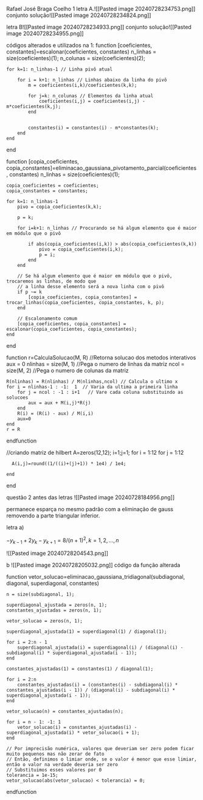 Rafael José Braga Coelho
1 letra A.![[Pasted image 20240728234753.png]]
conjunto solução![[Pasted image 20240728234824.png]]


letra B![[Pasted image 20240728234933.png]]
conjunto solução![[Pasted image 20240728234955.png]]


códigos alterados e utilizados na 1:
function [coeficientes, constantes]=escalonar(coeficientes, constantes)
    n_linhas = size(coeficientes)(1);
    n_colunas = size(coeficientes)(2);
    
    for k=1: n_linhas-1 // Linha pivô atual
    
        for i = k+1: n_linhas // Linhas abaixo da linha do pivô
            m = coeficientes(i,k)/coeficientes(k,k);    
            
            for j=k: n_colunas // Elementos da linha atual
                coeficientes(i,j) = coeficientes(i,j) - m*coeficientes(k,j);
            end
            
            
            constantes(i) = constantes(i) - m*constantes(k);
        end
    end
end

function [copia_coeficientes, copia_constantes]=eliminacao_gaussiana_pivotamento_parcial(coeficientes, constantes)
    n_linhas = size(coeficientes)(1);
    
    copia_coeficientes = coeficientes;
    copia_constantes = constantes;
    
    for k=1: n_linhas-1
        pivo = copia_coeficientes(k,k);
        
        p = k;
        
        for i=k+1: n_linhas // Procurando se há algum elemento que é maior em módulo que o pivô
            
            if abs(copia_coeficientes(i,k)) > abs(copia_coeficientes(k,k))  
                pivo = copia_coeficientes(i,k);
                p = i;
            end         
        end
        
        // Se há algum elemento que é maior em módulo que o pivô, trocaremos as linhas, de modo que
        // a linha desse elemento será a nova linha com o pivô
        if p ~= k 
            [copia_coeficientes, copia_constantes] = trocar_linhas(copia_coeficientes, copia_constantes, k, p);
        end
        
        // Escalonamento comum
        [copia_coeficientes, copia_constantes] = escalonar(copia_coeficientes, copia_constantes);
    end
end

function r=CalculaSolucao(M, R)
    //Retorna solucao dos metodos interativos
    aux = 0
    nlinhas = size(M, 1) //Pega o numero de linhas da matriz
    ncol = size(M, 2) //Pega o numero de colunas da matriz

    R(nlinhas) = R(nlinhas) / M(nlinhas,ncol) // Calcula o ultimo x
    for i = nlinhas-1 : -1:  1  // Varia da ultima a primeira linha
        for j = ncol : -1 : i+1   // Vare cada coluna substituindo as solucoes
            aux = aux + M(i,j)*R(j)
        end
        R(i) = (R(i) - aux) / M(i,i)
        aux=0
    end
    r = R
endfunction

//criando matriz de hilbert
A=zeros(12,12);
i=1;j=1;
  for i = 1:12
    for j = 1:12
        
      A(i,j)=round((1/((i)+(j)+1)) * 1e4) / 1e4;

    end
  end


questão 2 antes das letras
![[Pasted image 20240728184956.png]]

permanece esparça no mesmo padrão com a eliminação de gauss removendo a parte triangular inferior.

letra a)

$-y_{k-1} + 2y_k - y_{k+1} = 8 / (n + 1)^2,  k = 1, 2, ..., n$



![[Pasted image 20240728204543.png]]

b
![[Pasted image 20240728205032.png]]
código da função alterada

function vetor_solucao=eliminacao_gaussiana_tridiagonal(subdiagonal, diagonal, superdiagonal, constantes)
    
    n = size(subdiagonal, 1); 

    superdiagonal_ajustada = zeros(n, 1);
    constantes_ajustadas = zeros(n, 1);
    
    vetor_solucao = zeros(n, 1);

    superdiagonal_ajustada(1) = superdiagonal(1) / diagonal(1);

    for i = 2:n - 1
        superdiagonal_ajustada(i) = superdiagonal(i) / (diagonal(i) - subdiagonal(i) * superdiagonal_ajustada(i - 1));
    end

    constantes_ajustadas(1) = constantes(1) / diagonal(1);

    for i = 2:n
        constantes_ajustadas(i) = (constantes(i) - subdiagonal(i) * constantes_ajustadas(i - 1)) / (diagonal(i) - subdiagonal(i) * superdiagonal_ajustada(i - 1));
    end

    vetor_solucao(n) = constantes_ajustadas(n);

    for i = n - 1: -1: 1
        vetor_solucao(i) = constantes_ajustadas(i) - superdiagonal_ajustada(i) * vetor_solucao(i + 1);
    end
    
    // Por imprecisão numérica, valores que deveriam ser zero podem ficar muito pequenos mas não zerar de fato
    // Então, definimos o limiar onde, se o valor é menor que esse limiar, então o valor na verdade deveria ser zero
    // Substituimos esses valores por 0
    tolerancia = 1e-15;
    vetor_solucao(abs(vetor_solucao) < tolerancia) = 0;
endfunction